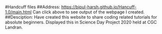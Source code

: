#Handcuff files
##Address: https://bipul-harsh.github.io/Hancuff-1.0/main.html
Can click above to see output of the webpage I created.
##Desciption:
Have created this website to share coding related tutorials for absolute beginners.
Displayed this in Science Day Project 2020 held at CGC Landran.

